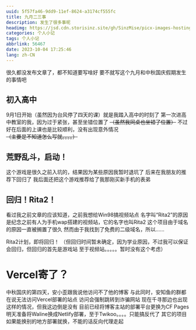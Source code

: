 ```yaml
---
uuid: 5f57fa46-9dd9-11ef-8624-a3174cf555fc
title: 九月二三事
description: 发生了很多事呢
headimg: https://jsd.cdn.storisinz.site/gh/SinzMise/picx-images-hosting@master/pc.6f0hm71zvw.webp
categories: 个人小记
tags: 个人小记
abbrlink: 56467
date: 2023-10-04 17:25:46
lang: zh-CN
---
```

很久都没发布文章了，都不知道要写啥好
要不就写这个九月和中秋国庆假期发生的事情吧
<!-- more -->
## 初入高中
9月1日开始（虽然因为台风停了四天的课）就是我踏入高中的时刻了
第一次进高中教室的我，因为过于紧张，甚至坐错位置了 ~~（虽然我同桌也坐错了位置）~~
不过好在后面的上课也是比较顺利，没有出现意外情况
~~（主要是不知道怎么写就。。。。）~~

## 荒野乱斗，启动！
这个游戏是很久之前入坑的，结果因为某些原因我暂时退坑了
后来在我朋友的推荐下回归了
我后面还把这个游戏推荐给了我那刚买新手机的表弟

## 回归！Rita2！
看过我之前文章的应该知道，之前我想给Win98搞视频站点
名字叫“Rita2”的原因是纪念之前有人为手机wap搭建的视频站，它的名字也叫Rita2
这个项目由于域名的原因一直被搁置了很久
然而由于我找到了免费的二级域名，所以......

Rita2计划，即将回归！
（但回归时间暂未确定，因为学业原因，不过我可以保证会回归，但回归的首先是游戏站
至于视频站。。。。。暂时没有这个考虑）

# Vercel寄了？
中秋国庆的第四天，安小歪跟我说他访问不了他的博客
与此同时，安知鱼的群都在说无法访问Vercel部署的站点
访问会强制跳转到诈骗网站
现在千寻那边也出现这样的情况，但我这边倒是没有
目前已经将博客主站的部署平台更换为CF Pages
明天准备将Waline换成Netlify部署，至于Twikoo。。。。只能搞反代了
其它的项目如果能换别的地方部署就换，不能的话反向代理走起